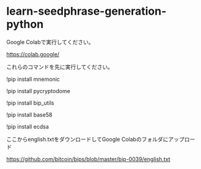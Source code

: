 # learn-seedphrase-generation-python

Google Colabで実行してください。

https://colab.google/


これらのコマンドを先に実行してください。

!pip install mnemonic

!pip install pycryptodome

!pip install bip_utils

!pip install base58

!pip install ecdsa


ここからenglish.txtをダウンロードしてGoogle Colabのフォルダにアップロード

https://github.com/bitcoin/bips/blob/master/bip-0039/english.txt
